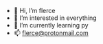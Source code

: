 - 👋 Hi, I’m flerce
- 👀 I’m interested in everything
- 🌱 I’m currently learning py
- 📫 flerce@protonmail.com

<!---
flerce/flerce is a ✨ special ✨ repository because its `README.md` (this file) appears on your GitHub profile.
You can click the Preview link to take a look at your changes.
--->
